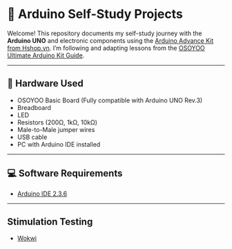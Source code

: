 # 🔧 Arduino Self-Study Projects

Welcome! This repository documents my self-study journey with the **Arduino UNO** and electronic components using the [Arduino Advance Kit from Hshop.vn](https://hshop.vn/bo-arduino-advance-kit). I’m following and adapting lessons from the [OSOYOO Ultimate Arduino Kit Guide](https://osoyoo.com/2017/10/30/osoyoo-ultimate-kit-for-arduino/).

---

## 🧰 Hardware Used

- OSOYOO Basic Board (Fully compatible with Arduino UNO Rev.3)
- Breadboard
- LED
- Resistors (200Ω, 1kΩ, 10kΩ)
- Male-to-Male jumper wires
- USB cable
- PC with Arduino IDE installed

---

## 💻 Software Requirements

- [Arduino IDE 2.3.6](https://www.arduino.cc/en/software)

---

## Stimulation Testing

- [Wokwi](https://wokwi.com/)

